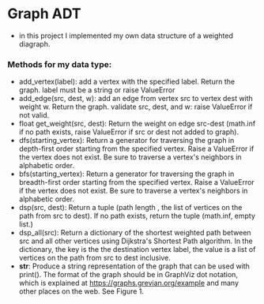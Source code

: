 # Graph ADT

- in this project I implemented my own data structure of a weighted diagraph. 

### Methods for my data type:

- add_vertex(label): add a vertex with the specified label. Return the graph. label must be a string or raise ValueError
- add_edge(src, dest, w): add an edge from vertex src to vertex dest with weight w. Return the graph. validate src, dest, and w: raise ValueError if not valid.
- float get_weight(src, dest): Return the weight on edge src-dest (math.inf if no path exists, raise ValueError if src or dest not added to graph).
- dfs(starting_vertex): Return a generator for traversing the graph in depth-first order starting from the specified vertex. Raise a ValueError if the vertex does not exist. Be sure to traverse a vertex's neighbors in alphabetic order.
- bfs(starting_vertex): Return a generator for traversing the graph in breadth-first order starting from the specified vertex. Raise a ValueError if the vertex does not exist. Be sure to traverse a vertex's neighbors in alphabetic order.
- dsp(src, dest): Return a tuple (path length , the list of vertices on the path from src to dest). If no path exists, return the tuple (math.inf, empty list.)
- dsp_all(src): Return a dictionary of the shortest weighted path between src and all other vertices using Dijkstra's Shortest Path algorithm. In the dictionary, the key is the the destination vertex label, the value is a list of vertices on the path from src to dest inclusive.
- __str__: Produce a string representation of the graph that can be used with print(). The format of the graph should be in GraphViz dot notation, which is explained at https://graphs.grevian.org/example and many other places on the web. See Figure 1.